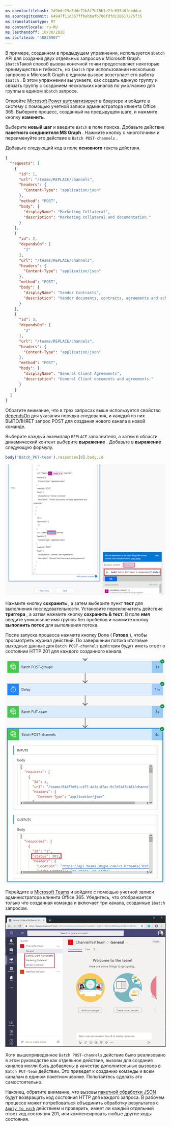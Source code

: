 ```yaml
---
ms.openlocfilehash: 2d9b6e29a5ddc71b8f7b78b1e2fe035a8fdbddac
ms.sourcegitcommit: 64947f11d367ffbebbafb700fdfdc20617275f35
ms.translationtype: MT
ms.contentlocale: ru-RU
ms.lasthandoff: 10/30/2020
ms.locfileid: "48829907"
---
```

<!-- markdownlint-disable MD002 MD041 -->

В примере, созданном в предыдущем упражнении, используется `$batch` API для создания двух отдельных запросов к Microsoft Graph. `$batch`Такой способ вызова конечной точки предоставляет некоторые преимущества и гибкость, но `$batch` при использовании нескольких запросов к Microsoft Graph в едином вызове возступает его работа `$batch` . В этом упражнении вы узнаете, как создать единую группу и связать группу с созданием нескольких каналов по умолчанию для группы в едином `$batch` запросе.

Откройте [Microsoft Power автоматизирует](https://flow.microsoft.com) в браузере и войдите в систему с помощью учетной записи администратора клиента Office 365. Выберите процесс, созданный на предыдущем шаге, и нажмите кнопку **изменить**.

Выберите **новый шаг** и введите `Batch` в поле поиска. Добавьте действие **пакетного соединителя MS Graph** . Нажмите кнопку с многоточием и переименуйте это действие в `Batch POST-channels` .

Добавьте следующий код в поле **основного** текста действия.

```json
{
  "requests": [
    {
      "id": 1,
      "url": "/teams/REPLACE/channels",
      "headers": {
        "Content-Type": "application/json"
      },
      "method": "POST",
      "body": {
        "displayName": "Marketing Collateral",
        "description": "Marketing collateral and documentation."
      }
    },
    {
      "id": 2,
      "dependsOn": [
        "1"
      ],
      "url": "/teams/REPLACE/channels",
      "headers": {
        "Content-Type": "application/json"
      },
      "method": "POST",
      "body": {
        "displayName": "Vendor Contracts",
        "description": "Vendor documents, contracts, agreements and schedules."
      }
    },
    {
      "id": 3,
      "dependsOn": [
        "2"
      ],
      "url": "/teams/REPLACE/channels",
      "headers": {
        "Content-Type": "application/json"
      },
      "method": "POST",
      "body": {
        "displayName": "General Client Agreements",
        "description": "General Client documents and agreements."
      }
    }
  ]
}
```

Обратите внимание, что в трех запросах выше используется свойство [dependsOn](https://docs.microsoft.com/graph/json-batching#sequencing-requests-with-the-dependson-property) для указания порядка следования, и каждый из них ВЫПОЛНЯЕТ запрос POST для создания нового канала в новой команде.

Выберите каждый экземпляр `REPLACE` заполнителя, а затем в области динамический контент выберите **выражение** . Добавьте в **выражение** следующую формулу.

```js
body('Batch_PUT-team').responses[0].body.id
```

![Снимок экрана с выражением в области динамического содержимого](./images/dynamic-expression.png)

Нажмите кнопку **сохранить** , а затем выберите пункт **тест** для выполнения последовательности. Установите переключатель действие **триггера** , а затем нажмите кнопку **сохранить & тест**. В поле **имя** введите уникальное имя группы без пробелов и нажмите кнопку **выполнить поток** для выполнения потока.

После запуска процесса нажмите кнопку Done ( **Готово** ), чтобы просмотреть журнал действий. По завершении потока итоговые выходные данные для `Batch POST-channels` действия будут иметь ответ о состоянии HTTP 201 для каждого созданного канала.

![Снимок журнала действий "успешный ход работы"](./images/batch-success.png)

Перейдите в [Microsoft Teams](https://teams.microsoft.com) и войдите с помощью учетной записи администратора клиента Office 365. Убедитесь, что отображается только что созданная команда и включает три канала, созданные `$batch` запросом.

![Снимок экрана приложения Teams с новой командой и каналами, которые показаны](./images/team-channels.png)

Хотя вышеприведенное `Batch POST-channels` действие было реализовано в этом руководстве как отдельное действие, вызовы для создания каналов могли быть добавлены в качестве дополнительных вызовов в `Batch PUT-team` действии. Это приведет к созданию команды и всем каналам в едином пакетном звонке. Попытайтесь сделать это самостоятельно.

Наконец, обратите внимание, что вызовы [пакетной обработки JSON](https://docs.microsoft.com/graph/json-batching) будут возвращать код состояния HTTP для каждого запроса. В рабочем процессе может потребоваться объединить обработку результатов с [`Apply to each`](https://docs.microsoft.com/power-automate/apply-to-each) действием и проверить, имеет ли каждый отдельный ответ код состояния 201, или компенсировать любые другие коды состояния.
